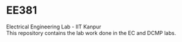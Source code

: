 # EE381
Electrical Engineering Lab - IIT Kanpur  
This repository contains the lab work done in the EC and DCMP labs.
